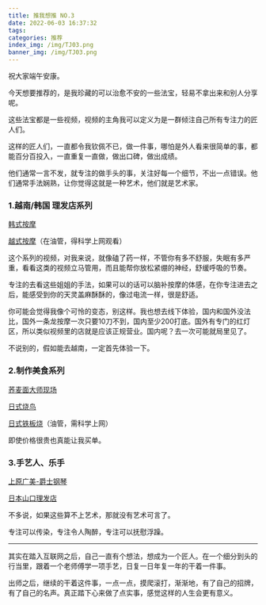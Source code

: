 ```yaml
---
title: 推我想推 NO.3
date: 2022-06-03 16:37:32
tags:
categories: 推荐
index_img: /img/TJ03.png
banner_img: /img/TJ03.png
---
```


祝大家端午安康。

今天想要推荐的，是我珍藏的可以治愈不安的一些法宝，轻易不拿出来和别人分享呢。

这些法宝都是一些视频，视频的主角我可以定义为是一群倾注自己所有专注力的匠人们。

这样的匠人们，一直都令我钦佩不已，做一件事，哪怕是外人看来很简单的事，都能百分百投入，一直重复一直做，做出口碑，做出成绩。

他们通常一言不发，就专注的做手头的事，关注好每一个细节，不出一点错误。他们通常手法娴熟，让你觉得这就是一种艺术，他们就是艺术家。

### 1.越南/韩国 理发店系列

[韩式按摩](https://www.bilibili.com/video/BV1zW41177ST?spm_id_from=333.999.0.0)

[越式按摩](https://www.youtube.com/watch?v=wpOhKeau8KM)（在油管，得科学上网观看）

这个系列的视频，对我来说，就像磕了药一样，不管你有多不舒服，失眠有多严重，看看这类的视频立马管用，而且能帮你放松紧绷的神经，舒缓呼吸的节奏。

专注的去看这些姐姐的手法，如果可以的话可以脑补按摩的体感，在你专注进去之后，能感受到你的天灵盖麻酥酥的，像过电流一样，很是舒适。

你可能会觉得我像个可怜的变态，别这样。我也想去线下体验，国内和国外没法比，国外一条龙按摩一次只要10刀不到，国内至少200打底。国外有专门的红灯区，所以类似视频里的店就是应该正规营业。国内呢？去一次可能就局里见了。

不说别的，假如能去越南，一定首先体验一下。

### 2.制作美食系列

[荞麦面大师现场](https://mp.weixin.qq.com/s/7XDMpDiqsjqql4roFWQYhg)

[日式烧鸟](https://www.bilibili.com/video/BV1v34y1h7sB)

[日式铁板烧](https://www.youtube.com/watch?v=lKNk3v7DKnw&list=WL&index=17)（油管，需科学上网）

即使价格很贵也真能让我买单。

### 3.手艺人、乐手

[上原广美-爵士钢琴](https://www.bilibili.com/video/BV124411j7Sj)

[日本山口理发店](https://www.youtube.com/watch?v=66IJYEq2Ni4&t=2141s)

不多说，如果这些算不上艺术，那就没有艺术可言了。

专注可以传染，专注令人陶醉，专注可以抚慰浮躁。

---

其实在踏入互联网之后，自己一直有个想法，想成为一个匠人。在一个细分到头的行当里，跟着一个老师傅学一项手艺，日复一日年复一年的干着一件事。

出师之后，继续的干着这件事，一点一点，摸爬滚打，渐渐地，有了自己的招牌，有了自己的名声。真正踏下心来做了点实事，感觉这样的人生会更有意义。
